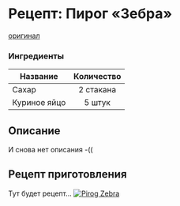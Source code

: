# Рецепт: Пирог «Зебра»
[оригинал](https://eda.ru/recepty/vypechka-deserty/pirog-zebra-19334)

### Ингредиенты
| Название        	| Количество    |
| -------------   	|:-------------:|
| Сахар 		| 2 стакана 		|
| Куриное яйцо 	| 5 штук 		|

## Описание
И снова нет описания -((

## Рецепт приготовления
Тут будет рецепт...
[![Pirog Zebra](/assets/images/p_O.png "Pirog Zebra")](https://eda.ru/img/eda/c434x295/s1.eda.ru/StaticContent/Photos/110811170903/1703141716301/p_O.png)
